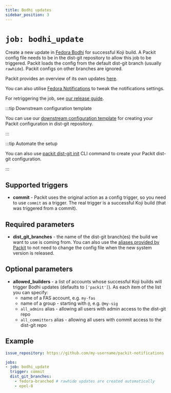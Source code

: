 ```yaml
---
title: Bodhi updates
sidebar_position: 3
---
```


# `job: bodhi_update`

Create a new update in
[Fedora Bodhi](https://bodhi.fedoraproject.org) for successful
Koji build.
A Packit config file needs to be in the dist-git repository
to allow this job to be triggered.
Packit loads the config from the default dist-git branch (usually `rawhide`). Packit configs on other branches are ignored.


Packit provides an overview of its own updates [here](https://dashboard.packit.dev/jobs/bodhi-updates).

You can also utilise
[Fedora Notifications](https://apps.fedoraproject.org/notifications/about)
to tweak the notifications settings.

For retriggering the job, see [our release guide](/docs/fedora-releases-guide/dist-git-onboarding#retriggering).

:::tip Downstream configuration template

You can use our [downstream configuration template](/docs/configuration/downstream_configuration_template) 
for creating your Packit configuration in dist-git repository.

:::

:::tip Automate the setup

You can also use [packit dist-git init](/docs/cli/dist-git/init.md) CLI command to create your
Packit dist-git configuration.

:::

## Supported triggers

* **commit** - Packit uses the original action as a config trigger, so you need to use `commit` as a trigger.
  The real trigger is a successful Koji build (that was triggered from a commit).

## Required parameters

* **dist_git_branches** - the name of the dist-git branch(es) the build we want to use is coming from.
  You can also use the [aliases provided by Packit](/docs/configuration#aliases)
  to not need to change the config file when the new system version is released.

## Optional parameters

* **allowed_builders** - a list of accounts whose successful Koji builds will trigger Bodhi updates
  (defaults to `['packit']`). As each item of the list you can specify:
   - name of a FAS account, e.g. `my-fas`
   - name of a group - starting with `@`, e.g. `@my-sig`
   - `all_admins` alias - allowing all users with admin access to the dist-git repo
   - `all_committers` alias - allowing all users with commit access to the dist-git repo

 
## Example
```yaml
issue_repository: https://github.com/my-username/packit-notifications

jobs:
- job: bodhi_update
  trigger: commit
  dist_git_branches:
    - fedora-branched # rawhide updates are created automatically
    - epel-8
```
